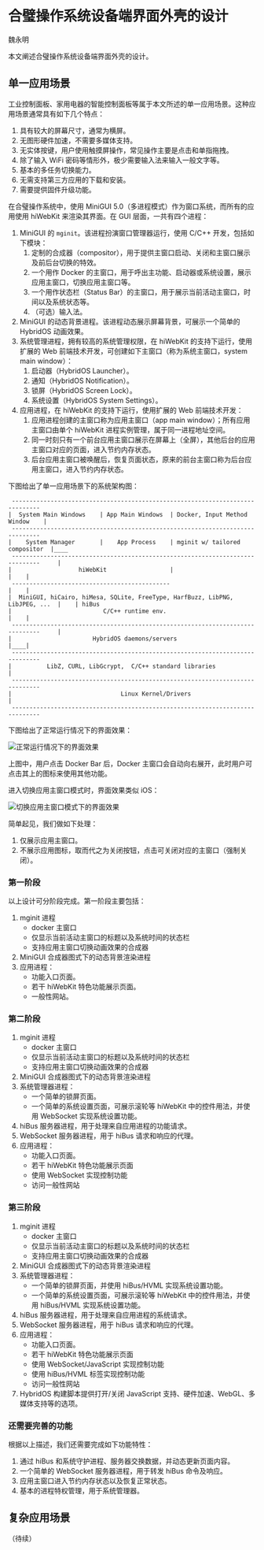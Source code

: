 # 合璧操作系统设备端界面外壳的设计

魏永明

本文阐述合璧操作系统设备端界面外壳的设计。

## 单一应用场景

工业控制面板、家用电器的智能控制面板等属于本文所述的单一应用场景。这种应用场景通常具有如下几个特点：

1. 具有较大的屏幕尺寸，通常为横屏。
1. 无图形硬件加速，不需要多媒体支持。
1. 无实体按键，用户使用触摸屏操作，常见操作主要是点击和单指拖拽。
1. 除了输入 WiFi 密码等情形外，极少需要输入法来输入一般文字等。
1. 基本的多任务切换能力。
1. 无需支持第三方应用的下载和安装。
1. 需要提供固件升级功能。

在合璧操作系统中，使用 MiniGUI 5.0（多进程模式）作为窗口系统，而所有的应用使用 hiWebKit 来渲染其界面。在 GUI 层面，一共有四个进程：

1. MiniGUI 的 `mginit`。该进程扮演窗口管理器运行，使用 C/C++ 开发，包括如下模块：
   1. 定制的合成器（compositor），用于提供主窗口启动、关闭和主窗口展示及前后台切换的特效。
   1. 一个用作 Docker 的主窗口，用于呼出主功能、启动器或系统设置，展示应用主窗口，切换应用主窗口等。
   1. 一个用作状态栏（Status Bar）的主窗口，用于展示当前活动主窗口，时间以及系统状态等。
   1. （可选）输入法。
1. MiniGUI 的动态背景进程。该进程动态展示屏幕背景，可展示一个简单的 HybridOS 动画效果。
1. 系统管理进程，拥有较高的系统管理权限，在 hiWebKit 的支持下运行，使用扩展的 Web 前端技术开发，可创建如下主窗口（称为系统主窗口，system main window）：
   1. 启动器（HybridOS Launcher）。
   1. 通知（HybridOS Notification）。
   1. 锁屏（HybridOS Screen Lock）。
   1. 系统设置（HybridOS System Settings）。
1. 应用进程，在 hiWebKit 的支持下运行，使用扩展的 Web 前端技术开发：
   1. 应用进程创建的主窗口称为应用主窗口（app main window）；所有应用主窗口由单个 hiWebKit 进程实例管理，属于同一进程地址空间。
   1. 同一时刻只有一个前台应用主窗口展示在屏幕上（全屏），其他后台的应用主窗口对应的页面，进入节约内存状态。
   1. 后台应用主窗口被唤醒后，恢复页面状态，原来的前台主窗口称为后台应用主窗口，进入节约内存状态。

下图给出了单一应用场景下的系统架构图：

```
 ------------------------------------------------------------------------------
|  System Main Windows    | App Main Windows  | Docker, Input Method Window    |
 ------------------------------------------------------------------------------
|    System Manager       |    App Process    | mginit w/ tailored compositor  |____
 ------------------------------------------------------------------------------     |
|                   hiWebKit                  |                                |    |
 ---------------------------------------------                                 |    |
|  MiniGUI, hiCairo, hiMesa, SQLite, FreeType, HarfBuzz, LibPNG, LibJPEG, ...  |    | hiBus
|                          C/C++ runtime env.                                  |    |
 ------------------------------------------------------------------------------     |
|                       HybridOS daemons/servers                               |____|
 ------------------------------------------------------------------------------
|          LibZ, CURL, LibGcrypt,  C/C++ standard libraries                    |
 ------------------------------------------------------------------------------
|                               Linux Kernel/Drivers                           |
 ------------------------------------------------------------------------------
```

下图给出了正常运行情况下的界面效果：

![正常运行情况下的界面效果](hybridos-gui-shell.png)

上图中，用户点击 Docker Bar 后，Docker 主窗口会自动向右展开，此时用户可点击其上的图标来使用其他功能。

进入切换应用主窗口模式时，界面效果类似 iOS：

![切换应用主窗口模式下的界面效果](hybridos-switch-main-windows.jpg)

简单起见，我们做如下处理：

1. 仅展示应用主窗口。
1. 不展示应用图标，取而代之为关闭按钮，点击可关闭对应的主窗口（强制关闭）。

### 第一阶段

以上设计可分阶段完成。第一阶段主要包括：

1. mginit 进程
   - docker 主窗口
   - 仅显示当前活动主窗口的标题以及系统时间的状态栏
   - 支持应用主窗口切换动画效果的合成器
1. MiniGUI 合成器图式下的动态背景渲染进程
1. 应用进程：
   - 功能入口页面。
   - 若干 hiWebKit 特色功能展示页面。
   - 一般性网站。

### 第二阶段

1. mginit 进程
   - docker 主窗口
   - 仅显示当前活动主窗口的标题以及系统时间的状态栏
   - 支持应用主窗口切换动画效果的合成器
1. MiniGUI 合成器图式下的动态背景渲染进程
1. 系统管理器进程：
   - 一个简单的锁屏页面。
   - 一个简单的系统设置页面，可展示滚轮等 hiWebKit 中的控件用法，并使用 WebSocket 实现系统设置功能。
1. hiBus 服务器进程，用于处理来自应用进程的功能请求。
1. WebSocket 服务器进程，用于 hiBus 请求和响应的代理。
1. 应用进程：
   - 功能入口页面。
   - 若干 hiWebKit 特色功能展示页面
   - 使用 WebSocket 实现控制功能
   - 访问一般性网站

### 第三阶段

1. mginit 进程
   - docker 主窗口
   - 仅显示当前活动主窗口的标题以及系统时间的状态栏
   - 支持应用主窗口切换动画效果的合成器
1. MiniGUI 合成器图式下的动态背景渲染进程
1. 系统管理器进程：
   - 一个简单的锁屏页面，并使用 hiBus/HVML 实现系统设置功能。
   - 一个简单的系统设置页面，可展示滚轮等 hiWebKit 中的控件用法，并使用 hiBus/HVML 实现系统设置功能。
1. hiBus 服务器进程，用于处理来自应用进程的系统请求。
1. WebSocket 服务器进程，用于 hiBus 请求和响应的代理。
1. 应用进程：
   - 功能入口页面。
   - 若干 hiWebKit 特色功能展示页面
   - 使用 WebSocket/JavaScript 实现控制功能
   - 使用 hiBus/HVML 标签实现控制功能
   - 访问一般性网站
1. HybridOS 构建脚本提供打开/关闭 JavaScript 支持、硬件加速、WebGL、多媒体支持等的选项。

### 还需要完善的功能

根据以上描述，我们还需要完成如下功能特性：

1. 通过 hiBus 和系统守护进程、服务器交换数据，并动态更新页面内容。
1. 一个简单的 WebSocket 服务器进程，用于转发 hiBus 命令及响应。
1. 应用主窗口进入节约内存状态以及恢复正常状态。
1. 基本的进程特权管理，用于系统管理器。

## 复杂应用场景

（待续）

